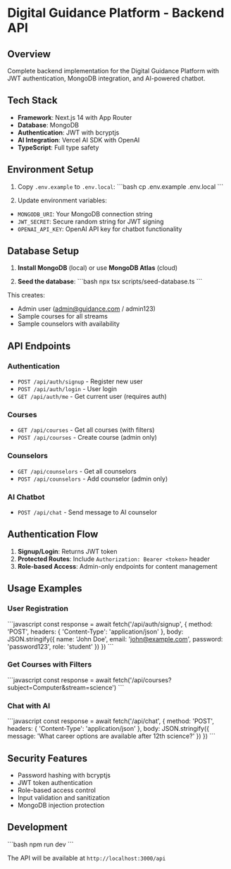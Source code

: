 # Digital Guidance Platform - Backend API

## Overview
Complete backend implementation for the Digital Guidance Platform with JWT authentication, MongoDB integration, and AI-powered chatbot.

## Tech Stack
- **Framework**: Next.js 14 with App Router
- **Database**: MongoDB
- **Authentication**: JWT with bcryptjs
- **AI Integration**: Vercel AI SDK with OpenAI
- **TypeScript**: Full type safety

## Environment Setup

1. Copy `.env.example` to `.env.local`:
\`\`\`bash
cp .env.example .env.local
\`\`\`

2. Update environment variables:
- `MONGODB_URI`: Your MongoDB connection string
- `JWT_SECRET`: Secure random string for JWT signing
- `OPENAI_API_KEY`: OpenAI API key for chatbot functionality

## Database Setup

1. **Install MongoDB** (local) or use **MongoDB Atlas** (cloud)

2. **Seed the database**:
\`\`\`bash
npx tsx scripts/seed-database.ts
\`\`\`

This creates:
- Admin user (admin@guidance.com / admin123)
- Sample courses for all streams
- Sample counselors with availability

## API Endpoints

### Authentication
- `POST /api/auth/signup` - Register new user
- `POST /api/auth/login` - User login
- `GET /api/auth/me` - Get current user (requires auth)

### Courses
- `GET /api/courses` - Get all courses (with filters)
- `POST /api/courses` - Create course (admin only)

### Counselors
- `GET /api/counselors` - Get all counselors
- `POST /api/counselors` - Add counselor (admin only)

### AI Chatbot
- `POST /api/chat` - Send message to AI counselor

## Authentication Flow

1. **Signup/Login**: Returns JWT token
2. **Protected Routes**: Include `Authorization: Bearer <token>` header
3. **Role-based Access**: Admin-only endpoints for content management

## Usage Examples

### User Registration
\`\`\`javascript
const response = await fetch('/api/auth/signup', {
  method: 'POST',
  headers: { 'Content-Type': 'application/json' },
  body: JSON.stringify({
    name: 'John Doe',
    email: 'john@example.com',
    password: 'password123',
    role: 'student'
  })
})
\`\`\`

### Get Courses with Filters
\`\`\`javascript
const response = await fetch('/api/courses?subject=Computer&stream=science')
\`\`\`

### Chat with AI
\`\`\`javascript
const response = await fetch('/api/chat', {
  method: 'POST',
  headers: { 'Content-Type': 'application/json' },
  body: JSON.stringify({
    message: 'What career options are available after 12th science?'
  })
})
\`\`\`

## Security Features
- Password hashing with bcryptjs
- JWT token authentication
- Role-based access control
- Input validation and sanitization
- MongoDB injection protection

## Development
\`\`\`bash
npm run dev
\`\`\`

The API will be available at `http://localhost:3000/api`
